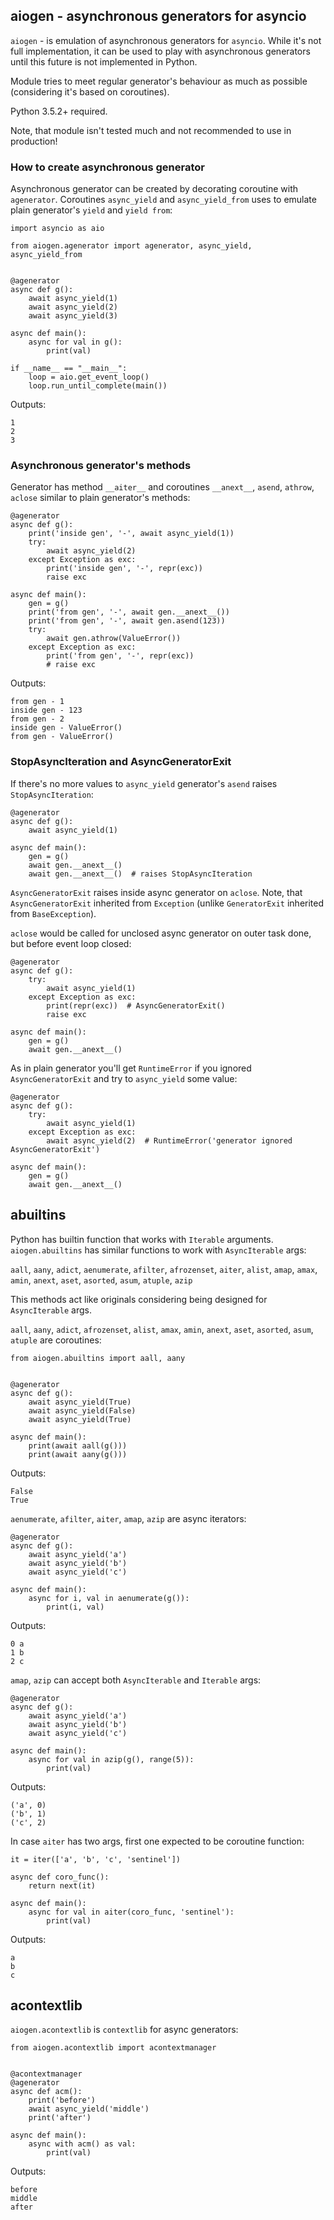 ## aiogen - asynchronous generators for asyncio

`aiogen` - is emulation of asynchronous generators for `asyncio`. While it's not full implementation, it can be used to play with asynchronous generators until this future is not implemented in Python.

Module tries to meet regular generator's behaviour as much as possible (considering it's based on coroutines).

Python 3.5.2+ required.

Note, that module isn't tested much and not recommended to use in production!

### How to create asynchronous generator

Asynchronous generator can be created by decorating coroutine with `agenerator`. Coroutines `async_yield` and `async_yield_from` uses to emulate plain generator's `yield` and `yield from`:

    import asyncio as aio

    from aiogen.agenerator import agenerator, async_yield, async_yield_from


    @agenerator
    async def g():
        await async_yield(1)
        await async_yield(2)
        await async_yield(3)

    async def main():
        async for val in g():
            print(val)

    if __name__ == "__main__":
        loop = aio.get_event_loop()
        loop.run_until_complete(main())

Outputs:

    1
    2
    3

### Asynchronous generator's methods

Generator has method `__aiter__` and coroutines `__anext__`, `asend`, `athrow`, `aclose` similar to plain generator's methods:

    @agenerator
    async def g():
        print('inside gen', '-', await async_yield(1))
        try:
            await async_yield(2)
        except Exception as exc:
            print('inside gen', '-', repr(exc))
            raise exc

    async def main():
        gen = g()
        print('from gen', '-', await gen.__anext__())
        print('from gen', '-', await gen.asend(123))
        try:
            await gen.athrow(ValueError())
        except Exception as exc:
            print('from gen', '-', repr(exc))
            # raise exc

Outputs:

    from gen - 1
    inside gen - 123
    from gen - 2
    inside gen - ValueError()
    from gen - ValueError()

### StopAsyncIteration and AsyncGeneratorExit

If there's no more values to `async_yield` generator's `asend` raises `StopAsyncIteration`:

    @agenerator
    async def g():
        await async_yield(1)

    async def main():
        gen = g()
        await gen.__anext__()
        await gen.__anext__()  # raises StopAsyncIteration

`AsyncGeneratorExit` raises inside async generator on `aclose`. Note, that `AsyncGeneratorExit` inherited from `Exception` (unlike `GeneratorExit` inherited from `BaseException`).

`aclose` would be called for unclosed async generator on outer task done, but before event loop closed:

    @agenerator
    async def g():
        try:
            await async_yield(1)
        except Exception as exc:
            print(repr(exc))  # AsyncGeneratorExit()
            raise exc

    async def main():
        gen = g()
        await gen.__anext__()

As in plain generator you'll get `RuntimeError` if you ignored `AsyncGeneratorExit` and try to `async_yield` some value:

    @agenerator
    async def g():
        try:
            await async_yield(1)
        except Exception as exc:
            await async_yield(2)  # RuntimeError('generator ignored AsyncGeneratorExit')

    async def main():
        gen = g()
        await gen.__anext__()

## abuiltins

Python has builtin function that works with `Iterable` arguments. `aiogen.abuiltins` has similar functions to work with `AsyncIterable` args:

`aall`, `aany`, `adict`, `aenumerate`, `afilter`, `afrozenset`, `aiter`, `alist`, `amap`, `amax`, `amin`, `anext`, `aset`, `asorted`, `asum`, `atuple`, `azip`

This methods act like originals considering being designed for `AsyncIterable` args.

`aall`, `aany`, `adict`, `afrozenset`, `alist`, `amax`, `amin`, `anext`, `aset`, `asorted`, `asum`, `atuple` are coroutines:

    from aiogen.abuiltins import aall, aany


    @agenerator
    async def g():
        await async_yield(True)
        await async_yield(False)
        await async_yield(True)

    async def main():
        print(await aall(g()))
        print(await aany(g()))

Outputs:

    False
    True

`aenumerate`, `afilter`, `aiter`, `amap`, `azip` are async iterators:

    @agenerator
    async def g():
        await async_yield('a')
        await async_yield('b')
        await async_yield('c')

    async def main():
        async for i, val in aenumerate(g()):
            print(i, val)

Outputs:

    0 a
    1 b
    2 c

`amap`, `azip` can accept both `AsyncIterable` and `Iterable` args:

    @agenerator
    async def g():
        await async_yield('a')
        await async_yield('b')
        await async_yield('c')

    async def main():
        async for val in azip(g(), range(5)):
            print(val)

Outputs:

    ('a', 0)
    ('b', 1)
    ('c', 2)

In case `aiter` has two args, first one expected to be coroutine function:

    it = iter(['a', 'b', 'c', 'sentinel'])

    async def coro_func():
        return next(it)

    async def main():
        async for val in aiter(coro_func, 'sentinel'):
            print(val)

Outputs:

    a
    b
    c

## acontextlib

`aiogen.acontextlib` is `contextlib` for async generators:

    from aiogen.acontextlib import acontextmanager


    @acontextmanager
    @agenerator
    async def acm():
        print('before')
        await async_yield('middle')
        print('after')

    async def main():
        async with acm() as val:
            print(val)

Outputs:

    before
    middle
    after
